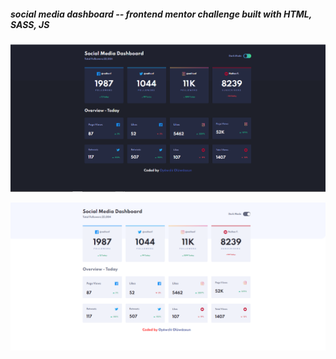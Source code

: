 ##### social media dashboard --   frontend mentor challenge built with HTML, SASS, JS

![alt text](images/Capture.PNG)

![alt text](images/Capture1.PNG)